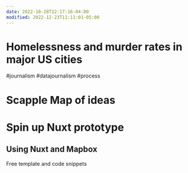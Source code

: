 ```yaml
---
date: 2022-10-28T12:17:16-04:00
modified: 2022-12-23T11:11:01-05:00
---
```

# Homelessness and murder rates in major US cities

#journalism #datajournalism #process 

# Scapple Map of ideas

# Spin up Nuxt prototype

## Using Nuxt and Mapbox

Free template and code snippets
